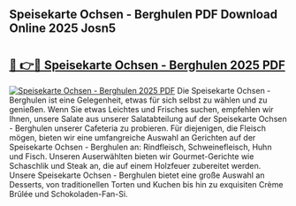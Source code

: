 ## Speisekarte Ochsen - Berghulen PDF Download Online 2025 Josn5

# <h2><a href="http://gcdeek.nevu.top/?p=Speisekarte+Ochsen+-+Berghulen">🔗 👉🔴 Speisekarte Ochsen - Berghulen 2025 PDF</a></h2>

[![Speisekarte Ochsen - Berghulen 2025 PDF](https://i.imgur.com/dBaPXMq.png)](http://gcdeek.nevu.top/?p=Speisekarte+Ochsen+-+Berghulen)
Die Speisekarte Ochsen - Berghulen ist eine Gelegenheit, etwas für sich selbst zu wählen und zu genießen. Wenn Sie etwas Leichtes und Frisches suchen, empfehlen wir Ihnen, unsere Salate aus unserer Salatabteilung auf der Speisekarte Ochsen - Berghulen unserer Cafeteria zu probieren. Für diejenigen, die Fleisch mögen, bieten wir eine umfangreiche Auswahl an Gerichten auf der Speisekarte Ochsen - Berghulen an: Rindfleisch, Schweinefleisch, Huhn und Fisch. Unseren Auserwählten bieten wir Gourmet-Gerichte wie Schaschlik und Steak an, die auf einem Holzfeuer zubereitet werden. Unsere Speisekarte Ochsen - Berghulen bietet eine große Auswahl an Desserts, von traditionellen Torten und Kuchen bis hin zu exquisiten Crème Brûlée und Schokoladen-Fan-Si.
